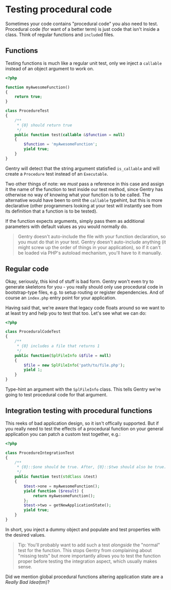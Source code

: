 # Testing procedural code
Sometimes your code contains "procedural code" you also need to test. Procedural
code (for want of a better term) is just code that isn't inside a class. Think
of regular functions and `include`d files.

## Functions
Testing functions is much like a regular unit test, only we inject a `callable`
instead of an object argument to work on.

```php
<?php

function myAwesomeFunction()
{
    return true;
}

class ProcedureTest
{
    /**
     * {0} should return true
     */
    public function test(callable &$function = null)
    {
        $function = 'myAwesomeFunction';
        yield true;
    }
}
```

Gentry will detect that the string argument statisfied `is_callable` and will
create a `Procedure` test instead of an `Executable`.

Two other things of note: we _must_ pass a reference in this case and assign it
the name of the function to test inside our test method, since Gentry has
otherwise no way of knowing what your function is to be called. The alternative
would have been to omit the `callable` typehint, but this is more declarative
(other programmers looking at your test will instantly see from its definition
that a function is to be tested).

If the function expects arguments, simply pass them as additional parameters
with default values as you would normally do.

> Gentry doesn't auto-include the file with your function declaration, so you
> must do that in your test. Gentry doesn't auto-include anything (it might
> screw up the order of things in your application), so if it can't be loaded
> via PHP's autoload mechanism, you'll have to it manually.

## Regular code
Okay, seriously, this kind of stuff is bad form. Gentry won't even try to
generate skeletons for you - you really should only use procedural code in
bootstrap-type files, e.g. to setup routing or register dependencies. And of
course an `index.php` entry point for your application.

Having said that, we're aware that legacy code floats around so we want to at
least try and help you to test that too. Let's see what we can do:

```php
<?php

class ProceduralCodeTest
{
    /**
     * {0} includes a file that returns 1
     */
    public function(SplFileInfo &$file = null)
    {
        $file = new SplFileInfo('path/to/file.php');
        yield 1;
    }
}
```

Type-hint an argument with the `SplFileInfo` class. This tells Gentry we're
going to test procedural code for that argument.

## Integration testing with procedural functions
This reeks of bad application design, so it isn't offically supported. But if
you really need to test the effects of a procedural function on your general
application you can patch a custom test together, e.g.:

```php
<?php

class ProcedureIntegrationTest
{
    /**
     * {0}::$one should be true. After, {0}::$two should also be true.
     */
    public function test(stdClass &test)
    {
        $test->one = myAwesomeFunction();
        yield function ($result) {
            return myAwesomeFunction();
        };
        $test->two = getNewApplicationState();
        yield true;
    }
}
```

In short, you inject a dummy object and populate and test properties with the
desired values.

> Tip: You'll probably want to add such a test _alongside_ the "normal" test for
> the function. This stops Gentry from complaining about "missing tests" but
> more importantly allows you to test the function proper before testing the
> integration aspect, which usually makes sense.

Did we mention global procedural functions altering application state are a
_Really Bad Idea_(tm)?

